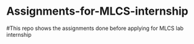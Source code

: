 # Assignments-for-MLCS-internship

#This repo shows the assignments done before applying for MLCS lab internship
